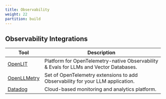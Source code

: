 ```yaml
---
title: Observability
weight: 22
partition: build
---
```


## Observability Integrations

| Tool                          | Description                                                                            |
| ----------------------------- | -------------------------------------------------------------------------------------- |
| [OpenLIT](./openlit/)         | Platform for OpenTelemetry-native Observability & Evals for LLMs and Vector Databases. |
| [OpenLLMetry](./openllmetry/) | Set of OpenTelemetry extensions to add Observability for your LLM application.         |
| [Datadog](./datadog/)         | Cloud-based monitoring and analytics platform.                                         |
